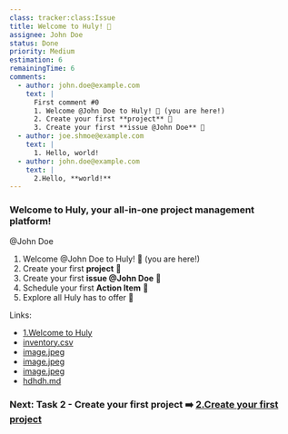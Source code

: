 ```yaml
---
class: tracker:class:Issue
title: Welcome to Huly! 🌟
assignee: John Doe
status: Done
priority: Medium
estimation: 6
remainingTime: 6
comments:
  - author: john.doe@example.com
    text: |
      First comment #0
      1. Welcome @John Doe to Huly! 🌟 (you are here!)
      2. Create your first **project** 📌
      3. Create your first **issue @John Doe** 📝
  - author: joe.shmoe@example.com
    text: |
      1. Hello, world!
  - author: john.doe@example.com
    text: |
      2.Hello, **world!**
---
```

### **Welcome to Huly, your all-in-one project management platform!** 

@John Doe

1. Welcome @John Doe to Huly! 🌟 (you are here!)
2. Create your first **project** 📌
3. Create your first **issue @John Doe** 📝
4. Schedule your first **Action Item** 📆
5. Explore all Huly has to offer 🚀

Links:

- [1.Welcome to Huly](1.Welcome%20to%20Huly.md)
- [inventory.csv](files/inventory.csv)
- [image.jpeg](files/image.jpeg)
- [image.jpeg](../image.jpeg)
- [image.jpeg](/home/anna/xored/huly/platform/dev/import-tool/example/image.jpeg)
- [hdhdh.md](1.Welcome%20to%20Huly/hdhdh.md)

### Next: Task 2 - Create your first project ➡️ [2.Create your first project](1.Welcome%20to%20Huly/2.Create%20your%20first%20project.md)
